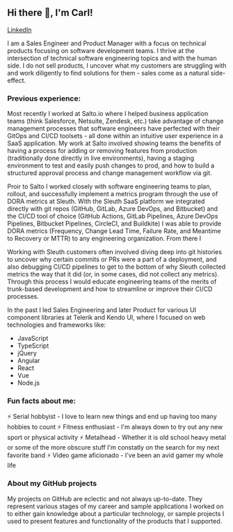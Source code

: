 ## Hi there 👋, I'm Carl!

[LinkedIn](https://www.linkedin.com/in/carlbergenhem/)

I am a Sales Engineer and Product Manager with a focus on technical products focusing on software development teams. I thrive at the intersection of technical software engineering topics and with the human side. I do not sell products, I uncover what my customers are struggling with and work diligently to find solutions for them - sales come as a natural side-effect.

### Previous experience:
Most recently I worked at Salto.io where I helped business application teams (think Salesforce, Netsuite, Zendesk, etc.) take advantage of change management processes that software engineers have perfected with their GitOps and CI/CD toolsets - all done within an intuitive user experience in a SaaS application. My work at Salto involved showing teams the benefits of having a process for adding or removing features from production (traditionally done directly in live environments), having a staging environment to test and easily push changes to prod, and how to build a structured approval process and change management workflow via git.

Proir to Salto I worked closely with software engineering teams to plan, rollout, and successfully implement a metrics program through the use of DORA metrics at Sleuth. With the Sleuth SaaS platform we integrated directly with git repos (GitHub, GitLab, Azure DevOps, and Bitbucket) and the CI/CD tool of choice (GitHub Actions, GitLab Pipelines, Azure DevOps Pipelines, Bitbucket Pipelines, CircleCI, and Buildkite) I was able to provide DORA metrics (Frequency, Change Lead Time, Failure Rate, and Meantime to Recovery or MTTR) to any engineering organization. From there I 

Working with Sleuth customers often involved diving deep into git histories to uncover why certain commits or PRs were a part of a deployment, and also debugging CI/CD pipelines to get to the bottom of why Sleuth collected metrics the way that it did (or, in some cases, did not collect any metrics). Through this process I would educate engineering teams of the merits of trunk-based development and how to streamline or improve their CI/CD processes.

In the past I led Sales Engineering and later Product for various UI component libraries at Telerik and Kendo UI, where I focused on web technologies and frameworks like:

- JavaScript
- TypeScript
- jQuery
- Angular
- React
- Vue
- Node.js

### Fun facts about me:
⚡ Serial hobbyist - I love to learn new things and end up having too many hobbies to count
⚡ Fitness enthusiast - I'm always down to try out any new sport or physical activity
⚡ Metalhead - Whether it is old school heavy metal or some of the more obscure stuff I'm constatly on the search for my next favorite band
⚡ Video game aficionado - I've been an avid gamer my whole life

### About my GitHub projects
My projects on GitHub are eclectic and not always up-to-date. They represent various stages of my career and sample applications I worked on to either gain knowledge about a particular technology, or sample projects I used to present features and functionality of the products that I supported.
